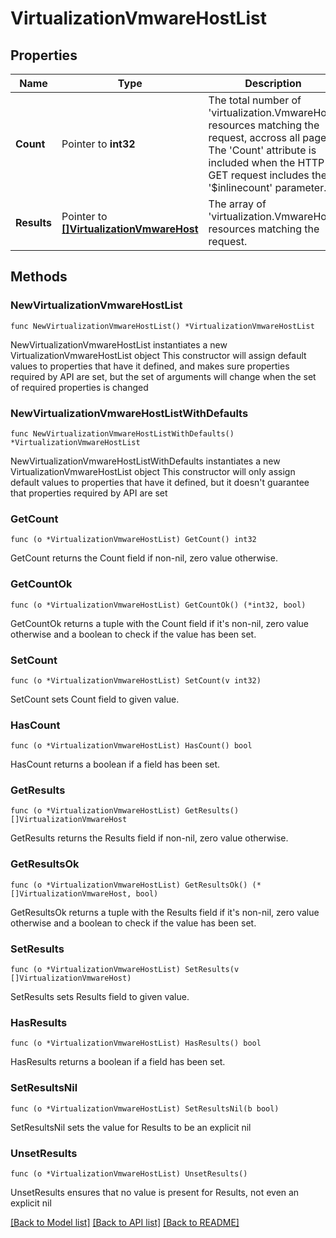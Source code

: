 # VirtualizationVmwareHostList

## Properties

Name | Type | Description | Notes
------------ | ------------- | ------------- | -------------
**Count** | Pointer to **int32** | The total number of &#39;virtualization.VmwareHost&#39; resources matching the request, accross all pages. The &#39;Count&#39; attribute is included when the HTTP GET request includes the &#39;$inlinecount&#39; parameter. | [optional] 
**Results** | Pointer to [**[]VirtualizationVmwareHost**](virtualization.VmwareHost.md) | The array of &#39;virtualization.VmwareHost&#39; resources matching the request. | [optional] 

## Methods

### NewVirtualizationVmwareHostList

`func NewVirtualizationVmwareHostList() *VirtualizationVmwareHostList`

NewVirtualizationVmwareHostList instantiates a new VirtualizationVmwareHostList object
This constructor will assign default values to properties that have it defined,
and makes sure properties required by API are set, but the set of arguments
will change when the set of required properties is changed

### NewVirtualizationVmwareHostListWithDefaults

`func NewVirtualizationVmwareHostListWithDefaults() *VirtualizationVmwareHostList`

NewVirtualizationVmwareHostListWithDefaults instantiates a new VirtualizationVmwareHostList object
This constructor will only assign default values to properties that have it defined,
but it doesn't guarantee that properties required by API are set

### GetCount

`func (o *VirtualizationVmwareHostList) GetCount() int32`

GetCount returns the Count field if non-nil, zero value otherwise.

### GetCountOk

`func (o *VirtualizationVmwareHostList) GetCountOk() (*int32, bool)`

GetCountOk returns a tuple with the Count field if it's non-nil, zero value otherwise
and a boolean to check if the value has been set.

### SetCount

`func (o *VirtualizationVmwareHostList) SetCount(v int32)`

SetCount sets Count field to given value.

### HasCount

`func (o *VirtualizationVmwareHostList) HasCount() bool`

HasCount returns a boolean if a field has been set.

### GetResults

`func (o *VirtualizationVmwareHostList) GetResults() []VirtualizationVmwareHost`

GetResults returns the Results field if non-nil, zero value otherwise.

### GetResultsOk

`func (o *VirtualizationVmwareHostList) GetResultsOk() (*[]VirtualizationVmwareHost, bool)`

GetResultsOk returns a tuple with the Results field if it's non-nil, zero value otherwise
and a boolean to check if the value has been set.

### SetResults

`func (o *VirtualizationVmwareHostList) SetResults(v []VirtualizationVmwareHost)`

SetResults sets Results field to given value.

### HasResults

`func (o *VirtualizationVmwareHostList) HasResults() bool`

HasResults returns a boolean if a field has been set.

### SetResultsNil

`func (o *VirtualizationVmwareHostList) SetResultsNil(b bool)`

 SetResultsNil sets the value for Results to be an explicit nil

### UnsetResults
`func (o *VirtualizationVmwareHostList) UnsetResults()`

UnsetResults ensures that no value is present for Results, not even an explicit nil

[[Back to Model list]](../README.md#documentation-for-models) [[Back to API list]](../README.md#documentation-for-api-endpoints) [[Back to README]](../README.md)


